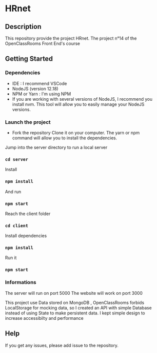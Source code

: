 # HRnet

## Description

This repository provide the project HRnet.
The project n°14 of the OpenClassRooms Front End's course

## Getting Started

### Dependencies

- IDE : I recommend VSCode
- NodeJS (version 12.18)
- NPM or Yarn : I'm using NPM
- If you are working with several versions of NodeJS, I recommend you install nvm. This tool will allow you to easily manage your NodeJS versions.

### Launch the project

- Fork the repository
  Clone it on your computer.
  The yarn or npm command will allow you to install the dependencies.

Jump into the server directory to run a local server

### `cd server`

Install

### `npm install`

And run

### `npm start`

Reach the client folder

### `cd client`

Install dependencies

### `npm install`

Run it

### `npm start`

### Informations

The server will run on port 5000
The website will work on port 3000

This project use Data stored on MongoDB , OpenClassRooms forbids LocalStorage for mocking data, so I created an API with simple Database instead of using State to make persistent data.
I kept simple design to increase accessibilty and performance

## Help

If you get any issues, please add issue to the repository.
